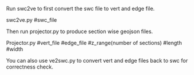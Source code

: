 Run swc2ve to first convert the swc file to vert and edge file.

swc2ve.py #swc_file

Then run projector.py to produce section wise geojson files.

Projector.py #vert_file #edge_file #z_range(number of sections) #length #width

You can also use ve2swc.py to convert vert and edge files back to swc for correctness check.
